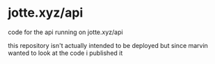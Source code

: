# jotte.xyz/api
 code for the api running on jotte.xyz/api

this repository isn't actually intended to be deployed but since marvin wanted to look at the code i published it